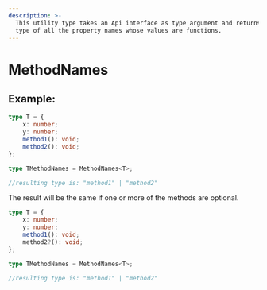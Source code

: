 ```yaml
---
description: >-
  This utility type takes an Api interface as type argument and returns a union
  type of all the property names whose values are functions.
---
```


# MethodNames

## Example:

```typescript
type T = {
	x: number;
	y: number;
	method1(): void;
	method2(): void;
};

type TMethodNames = MethodNames<T>;

//resulting type is: "method1" | "method2"
```

The result will be the same if one or more of the methods are optional.

```typescript
type T = {
	x: number;
	y: number;
	method1(): void;
	method2?(): void;
};

type TMethodNames = MethodNames<T>;

//resulting type is: "method1" | "method2"
```
